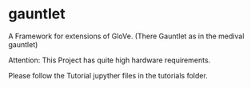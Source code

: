 # gauntlet

A Framework for extensions of GloVe. (There Gauntlet as in the medival gauntlet)

Attention:
This Project has quite high hardware requirements.


Please follow the Tutorial jupyther files in the tutorials folder.